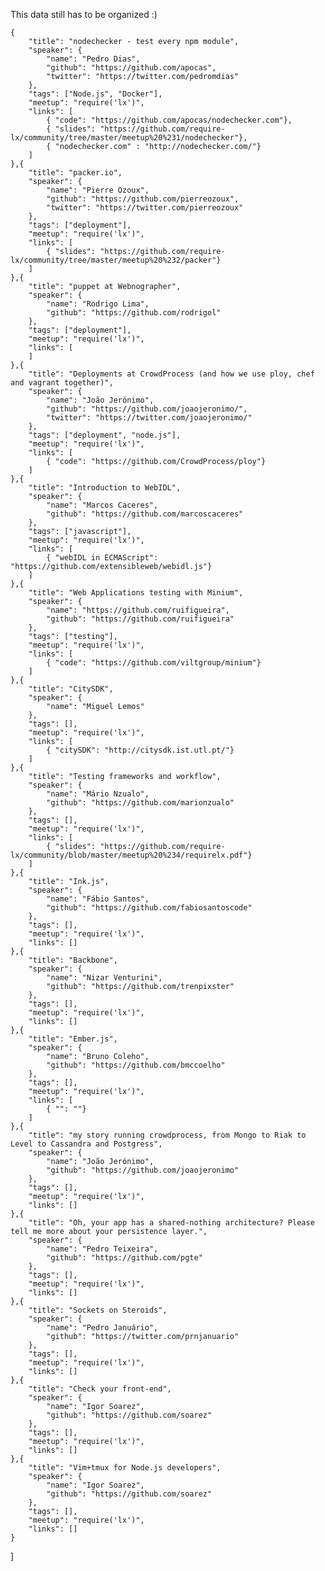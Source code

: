
This data still has to be organized :) 


    {
        "title": "nodechecker - test every npm module",
        "speaker": {
            "name": "Pedro Dias",
            "github": "https://github.com/apocas",
            "twitter": "https://twitter.com/pedromdias"
        },
        "tags": ["Node.js", "Docker"],
        "meetup": "require('lx')",
        "links": [
            { "code": "https://github.com/apocas/nodechecker.com"},
            { "slides": "https://github.com/require-lx/community/tree/master/meetup%20%231/nodechecker"},
            { "nodechecker.com" : "http://nodechecker.com/"}
        ]
    },{
        "title": "packer.io",
        "speaker": {
            "name": "Pierre Ozoux",
            "github": "https://github.com/pierreozoux",
            "twitter": "https://twitter.com/pierreozoux"
        },
        "tags": ["deployment"],
        "meetup": "require('lx')",
        "links": [
            { "slides": "https://github.com/require-lx/community/tree/master/meetup%20%232/packer"}
        ]
    },{
        "title": "puppet at Webnographer",
        "speaker": {
            "name": "Rodrigo Lima",
            "github": "https://github.com/rodrigol"
        },
        "tags": ["deployment"],
        "meetup": "require('lx')",
        "links": [
        ]
    },{
        "title": "Deployments at CrowdProcess (and how we use ploy, chef and vagrant together)",
        "speaker": {
            "name": "João Jerónimo",
            "github": "https://github.com/joaojeronimo/",
            "twitter": "https://twitter.com/joaojeronimo/"
        },
        "tags": ["deployment", "node.js"],
        "meetup": "require('lx')",
        "links": [
            { "code": "https://github.com/CrowdProcess/ploy"}
        ]
    },{
        "title": "Introduction to WebIDL",
        "speaker": {
            "name": "Marcos Caceres",
            "github": "https://github.com/marcoscaceres"
        },
        "tags": ["javascript"],
        "meetup": "require('lx')",
        "links": [
            { "webIDL in ECMAScript": "https://github.com/extensibleweb/webidl.js"}
        ]
    },{
        "title": "Web Applications testing with Minium",
        "speaker": {
            "name": "https://github.com/ruifigueira",
            "github": "https://github.com/ruifigueira"
        },
        "tags": ["testing"],
        "meetup": "require('lx')",
        "links": [
            { "code": "https://github.com/viltgroup/minium"}
        ]
    },{
        "title": "CitySDK",
        "speaker": {
            "name": "Miguel Lemos"
        },
        "tags": [],
        "meetup": "require('lx')",
        "links": [
            { "citySDK": "http://citysdk.ist.utl.pt/"}
        ]
    },{
        "title": "Testing frameworks and workflow",
        "speaker": {
            "name": "Mário Nzualo",
            "github": "https://github.com/marionzualo"
        },
        "tags": [],
        "meetup": "require('lx')",
        "links": [
            { "slides": "https://github.com/require-lx/community/blob/master/meetup%20%234/requirelx.pdf"}
        ]
    },{
        "title": "Ink.js",
        "speaker": {
            "name": "Fábio Santos",
            "github": "https://github.com/fabiosantoscode"
        },
        "tags": [],
        "meetup": "require('lx')",
        "links": []
    },{
        "title": "Backbone",
        "speaker": {
            "name": "Nizar Venturini",
            "github": "https://github.com/trenpixster"
        },
        "tags": [],
        "meetup": "require('lx')",
        "links": []
    },{
        "title": "Ember.js",
        "speaker": {
            "name": "Bruno Coleho",
            "github": "https://github.com/bmccoelho"
        },
        "tags": [],
        "meetup": "require('lx')",
        "links": [
            { "": ""}
        ]
    },{
        "title": "my story running crowdprocess, from Mongo to Riak to Level to Cassandra and Postgress",
        "speaker": {
            "name": "João Jerónimo",
            "github": "https://github.com/joaojeronimo"
        },
        "tags": [],
        "meetup": "require('lx')",
        "links": []
    },{
        "title": "Oh, your app has a shared-nothing architecture? Please tell me more about your persistence layer.",
        "speaker": {
            "name": "Pedro Teixeira",
            "github": "https://github.com/pgte"
        },
        "tags": [],
        "meetup": "require('lx')",
        "links": []
    },{
        "title": "Sockets on Steroids",
        "speaker": {
            "name": "Pedro Januário",
            "github": "https://twitter.com/prnjanuario"
        },
        "tags": [],
        "meetup": "require('lx')",
        "links": []
    },{
        "title": "Check your front-end",
        "speaker": {
            "name": "Igor Soarez",
            "github": "https://github.com/soarez"
        },
        "tags": [],
        "meetup": "require('lx')",
        "links": []
    },{
        "title": "Vim+tmux for Node.js developers",
        "speaker": {
            "name": "Igor Soarez",
            "github": "https://github.com/soarez"
        },
        "tags": [],
        "meetup": "require('lx')",
        "links": []
    }
]
    
